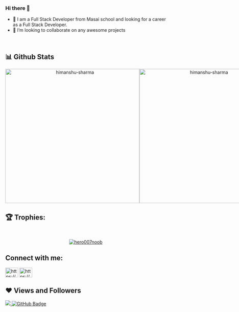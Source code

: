 ### Hi there 👋
- 🔭 I am a Full Stack Developer from Masai school and looking for a career as a Full Stack Developer.
- 👯 I’m looking to collaborate on any awesome projects

<br/>

<!-- [![GitHub stats](https://github-readme-stats.vercel.app/api?username=hero007noob&count_private=true&show_icons=true&line_height=21&theme=onedark)](https://github.com/anuraghazra/github-readme-stats)

[![GitHub Streak](http://github-readme-streak-stats.herokuapp.com?user=hero007noob&theme=onedark&date_format=M%20j%5B%2C%20Y%5D)](https://git.io/streak-stats) -->

## 📊 Github Stats
<div align="center" style="display: flex; flex-wrap: nowrap;">
    <img width="420" src="https://github-readme-stats.vercel.app/api?username=hero007noob&count_private=true&show_icons=true&theme=onedark" alt="himanshu-sharma" />
    <img width="420" src="http://github-readme-streak-stats.herokuapp.com?user=hero007noob&theme=onedark&date_format=M%20j%5B%2C%20Y%5D" alt="himanshu-sharma" />
    
</div>

<!-- <br/>
<p align="center"> <a href="https://github.com/hero007noob/github-profile-views-counter">
    <img src="https://komarev.com/ghpvc/?username=hero007noob">
</a> </p> -->

## 🏆 Trophies:
<br/>
<p align="center"> <a href="https://github.com/ryo-ma/github-profile-trophy"><img src="https://github-profile-trophy.vercel.app/?username=hero007noob" alt="hero007noob" /></a> </p>

## Connect with me:
<p align="left">  
<a href="https://www.linkedin.com/in/himanshu-s-747a0b133/" target="blank"><img align="center" src="https://raw.githubusercontent.com/rahuldkjain/github-profile-readme-generator/master/src/images/icons/Social/linked-in-alt.svg" alt="https://www.linkedin.com/in/himanshu-s-747a0b133/" height="30" width="40" /></a> 
<a href="https://www.instagram.com/imlosthero/" target="blank"><img align="center" src="https://raw.githubusercontent.com/rahuldkjain/github-profile-readme-generator/master/src/images/icons/Social/instagram.svg" alt="https://www.instagram.com/imlosthero/" height="30" width="40" /></a>
</p>

## ❤ Views and Followers

<a href="https://github.com/hero007noob/github-profile-views-counter">
    <img src="https://komarev.com/ghpvc/?username=hero007noob">
</a>
<a href="https://github.com/hero007noob?tab=followers"><img src="https://img.shields.io/github/followers/hero007noob?label=Followers&style=social" alt="GitHub Badge"></a>
<!--
**hero007noob/hero007noob** is a ✨ _special_ ✨ repository because its `README.md` (this file) appears on your GitHub profile.

Here are some ideas to get you started:

- 🔭 I’m currently working on ...
- 🌱 I’m currently learning ...
- 👯 I’m looking to collaborate on ...
- 🤔 I’m looking for help with ...
- 💬 Ask me about ...
- 📫 How to reach me: ...
- 😄 Pronouns: ...
- ⚡ Fun fact: ...
-->

